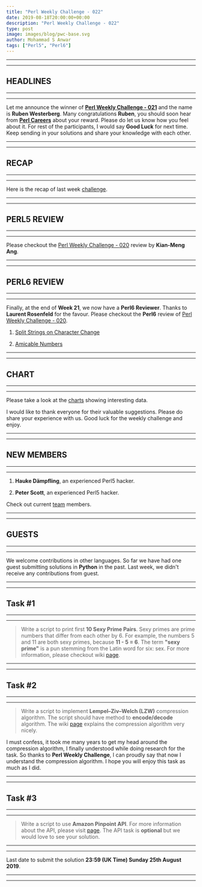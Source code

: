 ```yaml
---
title: "Perl Weekly Challenge - 022"
date: 2019-08-18T20:00:00+00:00
description: "Perl Weekly Challenge - 022"
type: post
image: images/blog/pwc-base.svg
author: Mohammad S Anwar
tags: ["Perl5", "Perl6"]
---
```

***
***

## HEADLINES

***
***

Let me announce the winner of [**Perl Weekly Challenge - 021**](/blog/perl-weekly-challenge-021) and the name is **Ruben Westerberg**. Many congratulations **Ruben**, you should soon hear from **[Perl Careers](https://perl.careers/)** about your reward. Please do let us know how you feel about it. For rest of the participants, I would say **Good Luck** for next time. Keep sending in your solutions and share your knowledge with each other.

***
***

## RECAP

***
***

Here is the recap of last week [challenge](/blog/recap-challenge-021).

***
***

## PERL5 REVIEW

***
***

Please checkout the [Perl Weekly Challenge - 020](/blog/review-challenge-020) review by **Kian-Meng Ang**.

***
***

## PERL6 REVIEW

***
***

Finally, at the end of **Week 21**, we now have a **Perl6 Reviewer**. Thanks to **Laurent Rosenfeld** for the favour. Please checkout the **Perl6** review of [Perl Weekly Challenge - 020](/blog/review-challenge-020).

1) [Split Strings on Character Change](https://github.com/LaurentRosenfeld/Perl-6-Miscellaneous/blob/master/Challenges-in-Perl6/Splitting-strings.md)

2) [Amicable Numbers](https://github.com/LaurentRosenfeld/Perl-6-Miscellaneous/blob/master/Challenges-in-Perl6/Amicable-numbers.md)

***
***

## CHART

***
***

Please take a look at the [charts](/chart) showing interesting data.

I would like to thank everyone for their valuable suggestions. Please do share your experience with us. Good luck for the weekly challenge and enjoy.

***
***

## NEW MEMBERS

***
***

1) **Hauke Dämpfling**, an experienced Perl5 hacker.

2) **Peter Scott**, an experienced Perl5 hacker.

Check out current [team](/team) members.

***
***

## GUESTS

***
***

We welcome contributions in other languages. So far we have had one guest submitting solutions in **Python** in the past. Last week, we didn't receive any contributions from guest.

***
***

## Task #1

***
***

> Write a script to print first **10 Sexy Prime Pairs**. Sexy primes are prime numbers that differ from each other by 6. For example, the numbers 5 and 11 are both sexy primes, because **11 - 5 = 6**. The term **"sexy prime"** is a pun stemming from the Latin word for six: sex. For more information, please checkout wiki [page](https://en.wikipedia.org/wiki/Sexy_prime).

***
***

## Task #2

***
***

> Write a script to implement **Lempel–Ziv–Welch (LZW)** compression algorithm. The script should have method to **encode/decode** algorithm. The wiki [page](https://en.wikipedia.org/wiki/Lempel%E2%80%93Ziv%E2%80%93Welch) explains the compression algorithm very nicely.

I must confess, it took me many years to get my head around the compression algorithm, I finally understood while doing research for the task. So thanks to **Perl Weekly Challenge**, I can proudly say that now I understand the compression algorithm. I hope you will enjoy this task as much as I did.

***
***

## Task #3

***
***

> Write a script to use **Amazon Pinpoint API**. For more information about the API, please visit [page](https://docs.aws.amazon.com/pinpoint/latest/apireference/welcome.html). The API task is **optional** but we would love to see your solution.

***
***

Last date to submit the solution **23:59 (UK Time) Sunday 25th August 2019**.

***
***

